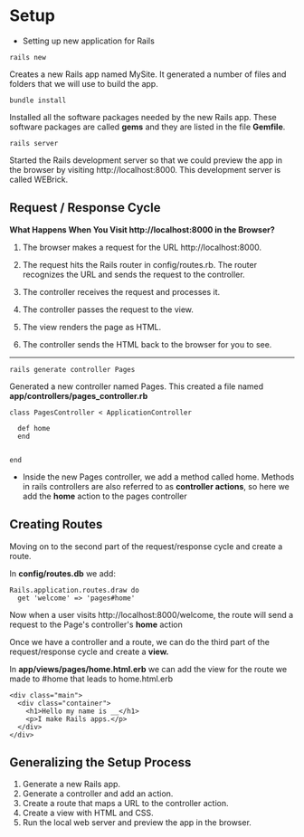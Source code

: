 # Setup

- Setting up new application for Rails

```
rails new
```

Creates a new Rails app named MySite. It generated a number of files and folders that we will use to build the app.

```
bundle install
```

Installed all the software packages needed by the new Rails app. These software packages are called **gems** and 
they are listed in the file **Gemfile**.

```
rails server
```

Started the Rails development server so that we could preview the app in the browser by visiting http://localhost:8000.
This development server is called WEBrick.

## Request / Response Cycle

**What Happens When You Visit http://localhost:8000 in the Browser?**

1. The browser makes a request for the URL http://localhost:8000.

2. The request hits the Rails router in config/routes.rb. The router recognizes the URL and sends the request to 
the controller.

3. The controller receives the request and processes it.

4. The controller passes the request to the view.

5. The view renders the page as HTML.

6. The controller sends the HTML back to the browser for you to see.

---

```
rails generate controller Pages
```

Generated a new controller named Pages. This created a file named **app/controllers/pages_controller.rb**

```
class PagesController < ApplicationController
  
  def home
  end
  
  
end
```
- Inside the new Pages controller, we add a method called home. Methods in rails controllers are also referred to as
**controller actions**, so here we add the **home** action to the pages controller

## Creating Routes

Moving on to the second part of the request/response cycle and create a route.

In **config/routes.db** we add:

```
Rails.application.routes.draw do
  get 'welcome' => 'pages#home'
```

Now when a user visits http://localhost:8000/welcome, the route will send a request to the Page's controller's **home** action

Once we have a controller and a route, we can do the third part of the request/response cycle and create a **view.**

In **app/views/pages/home.html.erb** we can add the view for the route we made to #home that leads to home.html.erb

```
<div class="main">
  <div class="container">
    <h1>Hello my name is __</h1>
    <p>I make Rails apps.</p>
  </div>
</div>
```

## Generalizing the Setup Process

1. Generate a new Rails app.
2. Generate a controller and add an action.
3. Create a route that maps a URL to the controller action.
4. Create a view with HTML and CSS.
5. Run the local web server and preview the app in the browser.
